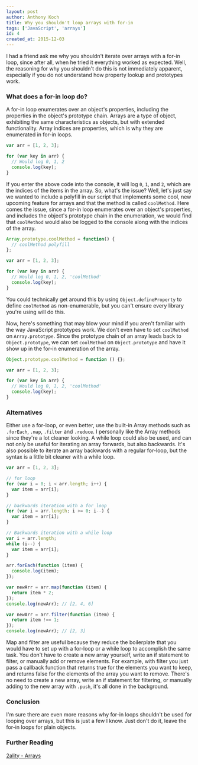 ```yaml
---
layout: post
author: Anthony Koch
title: Why you shouldn't loop arrays with for-in
tags: ['JavaScript', 'arrays']
id: 4
created_at: 2015-12-03
---
```



I had a friend ask me why you shouldn't iterate over arrays with a for-in loop, since after all, when he tried it everything worked as expected. Well, the reasoning for why you shouldn't do this is not immediately apparent, especially if you do not understand how property lookup and prototypes work. 


<!-- endexcerpt -->


### What does a for-in loop do?

A for-in loop enumerates over an object's properties, including the properties in the object's prototype chain. Arrays are a type of object, exhibiting the same characteristics as objects, but with extended functionality. Array indices are properties, which is why they are enumerated in for-in loops.

```javascript
var arr = [1, 2, 3];

for (var key in arr) {
  // Would log 0, 1, 2
  console.log(key);
}
```

If you enter the above code into the console, it will log `0`, `1`, and `2`, which are the indices of the items in the array. So, what's the issue? Well, let's just say we wanted to include a polyfill in our script that implements some cool, new upcoming feature for arrays and that the method is called `coolMethod`. Here comes the issue, since a for-in loop enumerates over an object's properties, and includes the object's prototype chain in the enumeration, we would find that `coolMethod` would also be logged to the console along with the indices of the array. 

```javascript
Array.prototype.coolMethod = function() {
  // coolMethod polyfill 
};

var arr = [1, 2, 3];

for (var key in arr) {
  // Would log 0, 1, 2, 'coolMethod'
  console.log(key);
}
```

You could technically get around this by using `Object.defineProperty` to define `coolMethod` as non-enumerable, but you can't ensure every library you're using will do this. 

Now, here's something that may blow your mind if you aren't familiar with the way JavaScript prototypes work. We don't even have to set `coolMethod` on `Array.prototype`. Since the prototype chain of an array leads back to `Object.prototype`, we can set `coolMethod` on `Object.prototype` and have it show up in the for-in enumeration of the array. 

```javascript
Object.prototype.coolMethod = function () {};

var arr = [1, 2, 3];

for (var key in arr) {
  // Would log 0, 1, 2, 'coolMethod'
  console.log(key);
}
```


### Alternatives

Either use a for-loop, or even better, use the built-in Array methods such as `.forEach`, `.map`, `.filter` and `.reduce`. I personally like the Array methods since they're a lot cleaner looking. A while loop could also be used, and can not only be useful for iterating an array forwards, but also backwards. It's also possible to iterate an array backwards with a regular for-loop, but the syntax is a little bit cleaner with a while loop. 

```javascript
var arr = [1, 2, 3];

// for loop 
for (var i = 0; i < arr.length; i++) {
  var item = arr[i];
}

// backwards iteration with a for loop
for (var i = arr.length; i >= 0; i--) {
  var item = arr[i];
}

// Backwards iteration with a while loop
var i = arr.length;
while (i--) {
  var item = arr[i];
}

arr.forEach(function (item) {
  console.log(item);
});

var newArr = arr.map(function (item) {
  return item * 2;
});
console.log(newArr); // [2, 4, 6]

var newArr = arr.filter(function (item) {
  return item !== 1;
});
console.log(newArr); // [2, 3]
```

Map and filter are useful because they reduce the boilerplate that you would have to set up with a for-loop or a while loop to accomplish the same task. You don't have to create a new array yourself, write an if statement to filter, or manually add or remove elements. For example, with filter you just pass a callback function that returns true for the elements you want to keep, and returns false for the elements of the array you want to remove. There's no need to create a new array, write an if statement for filtering, or manually adding to the new array with `.push`, it's all done in the background.


### Conclusion 

I'm sure there are even more reasons why for-in loops shouldn't be used for looping over arrays, but this is just a few I know. Just don't do it, leave the for-in loops for plain objects. 


### Further Reading

[2ality - Arrays](http://www.2ality.com/2012/12/arrays.html)

